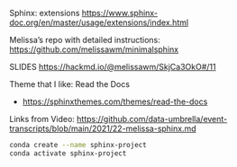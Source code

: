 Sphinx:  extensions
https://www.sphinx-doc.org/en/master/usage/extensions/index.html

Melissa’s repo with detailed instructions:
https://github.com/melissawm/minimalsphinx

SLIDES
https://hackmd.io/@melissawm/SkjCa3OkO#/11

Theme that I like:  Read the Docs
- https://sphinxthemes.com/themes/read-the-docs

Links from Video:
https://github.com/data-umbrella/event-transcripts/blob/main/2021/22-melissa-sphinx.md

```bash
conda create --name sphinx-project
conda activate sphinx-project
```
